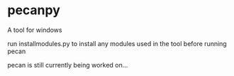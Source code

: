 # pecanpy

A tool for windows

run installmodules.py to install any modules used in the tool before running pecan

pecan is still currently being worked on...
